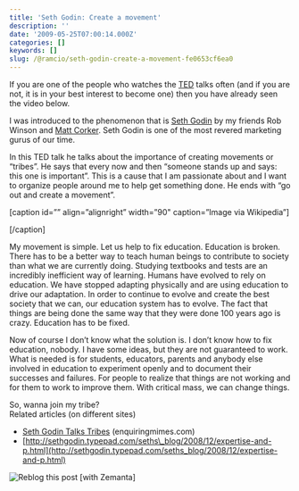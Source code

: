 ```yaml
---
title: 'Seth Godin: Create a movement'
description: ''
date: '2009-05-25T07:00:14.000Z'
categories: []
keywords: []
slug: /@ramcio/seth-godin-create-a-movement-fe0653cf6ea0
---
```


If you are one of the people who watches the [TED](http://en.wikipedia.org/wiki/TED_%28conference%29 "TED (conference)") talks often (and if you are not, it is in your best interest to become one) then you have already seen the video below.

I was introduced to the phenomenon that is [Seth Godin](http://www.sethgodin.com/ "Seth Godin") by my friends Rob Winson and [Matt Corker](http://thatsacorker.ca/Home.html "Matt Corker"). Seth Godin is one of the most revered marketing gurus of our time.

In this TED talk he talks about the importance of creating movements or “tribes”. He says that every now and then “someone stands up and says: this one is important”. This is a cause that I am passionate about and I want to organize people around me to help get something done. He ends with “go out and create a movement”.

\[caption id=”” align=”alignright” width=”90" caption=”Image via Wikipedia”\]

\[/caption\]

My movement is simple. Let us help to fix education. Education is broken. There has to be a better way to teach human beings to contribute to society than what we are currently doing. Studying textbooks and tests are an incredibly inefficient way of learning. Humans have evolved to rely on education. We have stopped adapting physically and are using education to drive our adaptation. In order to continue to evolve and create the best society that we can, our education system has to evolve. The fact that things are being done the same way that they were done 100 years ago is crazy. Education has to be fixed.

Now of course I don’t know what the solution is. I don’t know how to fix education, nobody. I have some ideas, but they are not guaranteed to work. What is needed is for students, educators, parents and anybody else involved in education to experiment openly and to document their successes and failures. For people to realize that things are not working and for them to work to improve them. With critical mass, we can change things.

So, wanna join my tribe?  
Related articles (on different sites)

*   [Seth Godin Talks Tribes](http://enquiringmimes.com/wp/2009/05/11/seth-godin-talks-tribes/) (enquiringmimes.com)
*   [http://sethgodin.typepad.com/seths\_blog/2008/12/expertise-and-p.html](http://sethgodin.typepad.com/seths_blog/2008/12/expertise-and-p.html)

![Reblog this post [with Zemanta]](https://cdn-images-1.medium.com/max/800/0*vLu0uTK1HDHr1Cez.)